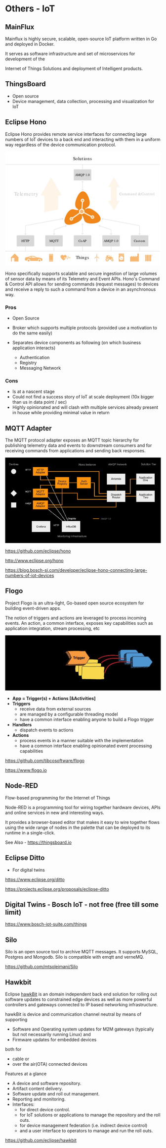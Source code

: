 # Others - IoT

## MainFlux

Mainflux is highly secure, scalable, open-source IoT platform written in Go and deployed in Docker.

It serves as software infrastructure and set of microservices for development of the

Internet of Things Solutions and deployment of Intelligent products.

## ThingsBoard

- Open source
- Device management, data collection, processing and visualization for IoT

## Eclipse Hono

Eclipse Hono provides remote service interfaces for connecting large numbers of IoT devices to a back end and interacting with them in a uniform way regardless of the device communication protocol.

![image](../../media/Technologies-Others-Others-IoT-image1.jpg)

Hono specifically supports scalable and secure ingestion of large volumes of sensor data by means of its Telemetry and Event APIs. Hono's Command & Control API allows for sending commands (request messages) to devices and receive a reply to such a command from a device in an asynchronous way.

### Pros

- Open Source
- Broker which supports multiple protocols (provided use a motivation to do the same easily)
- Separates device components as following (on which business application interacts)

  - Authentication
  - Registry
  - Messaging Network

### Cons

- Is at a nascent stage
- Could not find a success story of IoT at scale deployment (10x bigger than us in data point / sec)
- Highly opinionated and will clash with multiple services already present in house while providing minimal value in return

## MQTT Adapter

The MQTT protocol adapter exposes an MQTT topic hierarchy for publishing telemetry data and events to downstream consumers and for receiving commands from applications and sending back responses.

![image](../../media/Technologies-Others-Others-IoT-image2.jpg)

<https://github.com/eclipse/hono>

<http://www.eclipse.org/hono>

<https://blog.bosch-si.com/developer/eclipse-hono-connecting-large-numbers-of-iot-devices>

## Flogo

Project Flogo is an ultra-light, Go-based open source ecosystem for building event-driven apps.

The notion of triggers and actions are leveraged to process incoming events. An action, a common interface, exposes key capabilities such as application integration, stream processing, etc

![image](../../media/Technologies-Others-Others-IoT-image3.jpg)

- **App = Trigger(s) + Actions [&Activities]**
- **Triggers**
  - receive data from external sources
  - are managed by a configurable threading model
  - have a common interface enabling anyone to build a Flogo trigger
- **Handlers**
  - dispatch events to actions
- **Actions**
  - process events in a manner suitable with the implementation
  - have a common interface enabling opinionated event processing capabilities

<https://github.com/tibcosoftware/flogo>

<https://www.flogo.io>

## Node-RED

Flow-based programming for the Internet of Things

Node-RED is a programming tool for wiring together hardware devices, APIs and online services in new and interesting ways.

It provides a browser-based editor that makes it easy to wire together flows using the wide range of nodes in the palette that can be deployed to its runtime in a single-click.

See Also - <https://thingsboard.io>

## Eclipse Ditto

- For digital twins

<https://www.eclipse.org/ditto>

<https://projects.eclipse.org/proposals/eclipse-ditto>

## Digital Twins - Bosch IoT - not free (free till some limit)

<https://www.bosch-iot-suite.com/things>

## Silo

Silo is an open source tool to archive MQTT messages. It supports MySQL, Postgres and Mongodb. Silo is compatible with emqtt and verneMQ.

<https://github.com/mtsoleimani/Silo>

## Hawkbit

Eclipse [hawkBit](http://www.eclipse.org/hawkbit/index.html) is an domain independent back end solution for rolling out software updates to constrained edge devices as well as more powerful controllers and gateways connected to IP based networking infrastructure.

hawkBit is device and communication channel neutral by means of supporting

- Software and Operating system updates for M2M gateways (typically but not necessarily running Linux) and
- Firmware updates for embedded devices

both for

- cable or
- over the air(OTA) connected devices

Features at a glance

- A device and software repository.
- Artifact content delivery.
- Software update and roll out management.
- Reporting and monitoring.
- Interfaces:
  - for direct device control.
  - for IoT solutions or applications to manage the repository and the roll outs.
  - for device management federation (i.e. indirect device control)
  - and a user interface to operators to manage and run the roll outs.

<https://github.com/eclipse/hawkbit>
